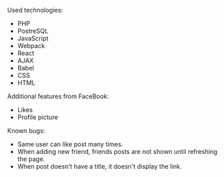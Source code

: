 Used technologies:
* PHP
* PostreSQL
* JavaScript
* Webpack
* React
* AJAX
* Babel
* CSS
* HTML

Additional features from FaceBook:
* Likes
* Profile picture

Known bugs:
* Same user can like post many times.
* When adding new friend, friends posts are not shown until refreshing the page.
* When post doesn't have a title, it doesn't display the link.